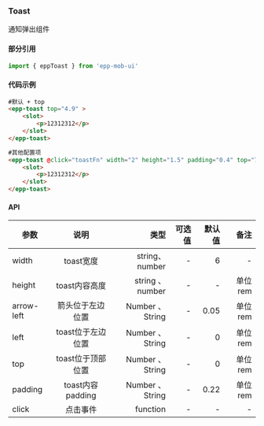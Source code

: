 ### Toast
通知弹出组件

#### 部分引用
``` js
import { eppToast } from 'epp-mob-ui'
```
#### 代码示例
```html
#默认 + top
<epp-toast top="4.9" >
    <slot>
        <p>12312312</p>
    </slot>
</epp-toast>
```
```html
#其他配置项
<epp-toast @click="toastFn" width="2" height="1.5" padding="0.4" top="7.3" left="0.8" arrow-left="1.5">
    <slot>
        <p>12312312</p>
    </slot>
</epp-toast>
```

#### API

| 参数        |    说明   |     类型 |         可选值            | 默认值    |  备注 |
| -----------| :-------: |  -----: | -----------------------: |  -----:  | --:  |
| width |  toast宽度 |string、number|   -         | 6      |  -   |单位rem
| height|   toast内容高度   |  string 、number |   -                       |  - | 单位rem  |
| arrow-left|   箭头位于左边位置 | Number 、 String |  -  |  0.05 |  单位rem  |
| left  |   toast位于左边位置 |Number 、 String|   -     | 0 | 单位rem |
| top   |   toast位于顶部位置 |  Number 、 String |   -     | 0   | 单位rem |
| padding |   toast内容padding |  Number 、 String |   -     | 0.22   | 单位rem |
| click   |   点击事件 | function |   -     | -  |   - |
